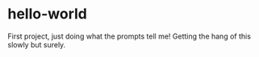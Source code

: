 # hello-world
First project, just doing what the prompts tell me!
Getting the hang of this slowly but surely.
